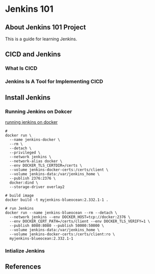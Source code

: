 # Jenkins 101
## About Jenkins 101 Project
This is a guide for learning Jenkins.


## CICD and Jenkins
### What Is CICD


### Jenkins Is A Tool for Implementing CICD


## Install Jenkins
### Running Jenkins on Dokcer
[running jenkins on docker](https://www.jenkins.io/doc/book/installing/docker/)

``` shell
# 
docker run \
  --name jenkins-docker \
  --rm \
  --detach \
  --privileged \
  --network jenkins \
  --network-alias docker \
  --env DOCKER_TLS_CERTDIR=/certs \
  --volume jenkins-docker-certs:/certs/client \
  --volume jenkins-data:/var/jenkins_home \
  --publish 2376:2376 \
  docker:dind \
  --storage-driver overlay2

# build image
docker build -t myjenkins-blueocean:2.332.1-1 .

# run Jenkins
docker run --name jenkins-blueocean --rm --detach \
  --network jenkins --env DOCKER_HOST=tcp://docker:2376 \
  --env DOCKER_CERT_PATH=/certs/client --env DOCKER_TLS_VERIFY=1 \
  --publish 8080:8080 --publish 50000:50000 \
  --volume jenkins-data:/var/jenkins_home \
  --volume jenkins-docker-certs:/certs/client:ro \
  myjenkins-blueocean:2.332.1-1
```

### Intialize Jenkins

## References
